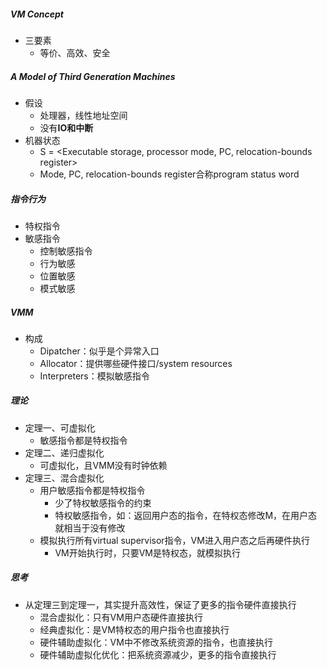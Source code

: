 ##### VM Concept

- 三要素
  - 等价、高效、安全

##### A Model of Third Generation Machines 

- 假设
  - 处理器，线性地址空间
  - 没有**IO和中断**
- 机器状态
  - S = <Executable storage, processor mode, PC, relocation-bounds register>
  - Mode, PC, relocation-bounds register合称program status word

##### 指令行为

- 特权指令
- 敏感指令
  - 控制敏感指令
  - 行为敏感
  - 位置敏感
  - 模式敏感

##### VMM

- 构成
  - Dipatcher：似乎是个异常入口
  - Allocator：提供哪些硬件接口/system resources
  - Interpreters：模拟敏感指令

##### 理论

- 定理一、可虚拟化
  - 敏感指令都是特权指令
- 定理二、递归虚拟化
  - 可虚拟化，且VMM没有时钟依赖
- 定理三、混合虚拟化
  - 用户敏感指令都是特权指令
    - 少了特权敏感指令的约束
    - 特权敏感指令，如：返回用户态的指令，在特权态修改M，在用户态就相当于没有修改
  - 模拟执行所有virtual supervisor指令，VM进入用户态之后再硬件执行
    - VM开始执行时，只要VM是特权态，就模拟执行

##### 思考

- 从定理三到定理一，其实提升高效性，保证了更多的指令硬件直接执行
  - 混合虚拟化：只有VM用户态硬件直接执行
  - 经典虚拟化：是VM特权态的用户指令也直接执行
  - 硬件辅助虚拟化：VM中不修改系统资源的指令，也直接执行
  - 硬件辅助虚拟化优化：把系统资源减少，更多的指令直接执行